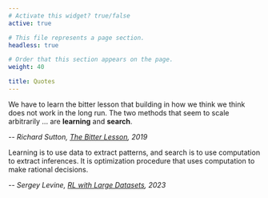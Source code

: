 ```yaml
---
# Activate this widget? true/false
active: true

# This file represents a page section.
headless: true

# Order that this section appears on the page.
weight: 40

title: Quotes
---
```


We have to learn the bitter lesson that building in how we think we think does not work in the long run. The two methods that seem to scale arbitrarily ... are **learning** and **search**. 

-- *Richard Sutton, [The Bitter Lesson](http://www.incompleteideas.net/IncIdeas/BitterLesson.html), 2019*

Learning is to use data to extract patterns, and search is to use computation to extract inferences. It is optimization procedure that uses computation to make rational decisions.

-- *Sergey Levine, [RL with Large Datasets](https://www.youtube.com/watch?v=wraCgn27kVA), 2023*

<!--**Interpretability**

In a discussion with Prof. [Raymond Yeh](https://scholar.google.com/citations?hl=zh-CN&user=7HDE1ZwAAAAJ), he mentioned that the importance of **interpretability** is dependent on **performance**. If we can already achieve good performance, interpretability is not a big deal. The importance of interpretability appears when something is **not good enough**. When this happens, we want to understand how the system works, in order to improve the system more efficienctly. 

If we don't go this way, interpretability usually decreases performance, because interpretability is intrinsically costly. Black-box models are called black-box because opening the box is **intrinsically unsupported**, thus trying to interpret black-box models always leads to extra effort, which potentially drags the performance down.

This is why **principled methods** are valuable: principled methods are **intrinsically interpretable**. When the method has a bad performance, it will not be published; when the method has a good performance, it's interpretable. Principled methods like [CRATE](https://github.com/Ma-Lab-Berkeley/CRATE) and [Information Band Theory](https://arxiv.org/pdf/1703.00810.pdf) are good examples of this claim. This is the reason why **I prefer principled methods compared to purely statistical methods.**

**On Model Edit**

Don’t edit model weights directly. This is based change a single neuron that’s controlling this specific fact, but research has shown that transformer models try to compress representations, so it’s not possible for find orthogonal subspaces of facts for neurons.

**The Three Circles**

Prof. [Chengxiang Zhai](https://scholar.google.com/citations?hl=zh-CN&user=YU-baPIAAAAJ) proposed the three circles when we do research: the **Passion** circle, the **Benefit** circle and the **Resource** circle. These circles construe what ideas we choose, how valuable the idea is, and whether we can achieve them. Having good circles reduces peer pressure significantly, and when looking back, the person usually have already achieved a lot and will not feel like a loser.

The passion circle means the intrinsic passion of a person doing research, and will **determine the ending place** of a person at academy. Everyone doing research should keep asking himself: do I really love doing this research? Why did I start this research? Can I really take it as my job? These are super important questions as they directly contributes to passion, and passion leads to **consistency** and **focus**. With passion, **peer pressure** **will easily be waived** as the researcher begins to focus on the research per se, instead of focusing on how many papers he has published. People who reach this level usually do very well in any field.

The benefit circle means the value of the research. A good research usually tackles a very important problem in society and **construes of no less than 3 papers** published at top-tier conferences. Having multiple papers on one topic is usually an excellent signal because the project is proved to be recognized and has great potential, which is usually beneficial to the society or academy.

The resource circle limits what a researcher is good at. As an undergraduate student, it's usually okay to explore around and see where his strength is. However, graduate researchers are required to **find his own strengths and weaknesses** in order to propose a suitable project. An eligible researcher should always utilize his strength for research while still learn to make up his weakness. If someone is not good at abstract thinking, asking him to do pure math research kills him; if someone loves abstract deduction, doing practical projects makes him sleepy. If you don't have lots of GPUs, avoid doing experiments with LM pretraining and LLM fine-tuning - this is not gonna work if you don't have enough computational resources, so **choose ideas wisely**. **This is not even about going out of your comfort zone, it's how physics works.** Concurrently, making up the shortness is important because although he can avoid creating knowledge related to his weaknesses, he can't avoid reading them. When encountering a paper that is hard to understand, try not to skip it and make up the weakness using that paper. -->